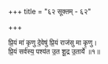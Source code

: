 +++
title = "६२ सूक्तम् - ६२"

+++

प्रि॒यं मा॑ कृणु दे॒वेषु॑ प्रि॒यं राज॑सु मा कृणु।  
प्रि॒यं सर्व॑स्य॒ पश्य॑त उ॒त शू॒द्र उ॒तार्ये॑ ॥१॥
